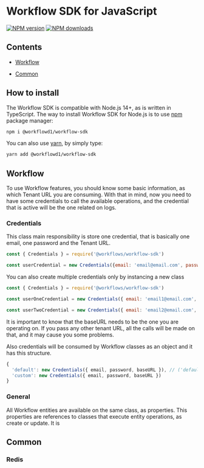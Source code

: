 # Workflow SDK for JavaScript

[![NPM version](https://img.shields.io/npm/v/@workflowd1/workflow-sdk.svg)](https://www.npmjs.com/package/@workflowd1/workflow-sdk)
[![NPM downloads](https://img.shields.io/npm/dm/@workflowd1/workflow-sdk.svg)](https://www.npmjs.com/package/@workflowd1/workflow-sdk)

## Contents

* [Workflow](#workflow)

* [Common](#common)

## How to install

The Workflow SDK is compatible with Node.js 14+, as is written in TypeScript. The way to install Workflow SDK for Node.js is to use [npm](http://npmjs.org) package manager:

```sh
npm i @workflowd1/workflow-sdk
```

You can also use [yarn](https://yarnpkg.com/), by simply type:

```sh
yarn add @workflowd1/workflow-sdk
```

## Workflow
To use Workflow features, you should know some basic information, as which Tenant URL you are consuming. With that in mind, now you need to have some credentials to call the available operations, and the credential that is active will be the one related on logs.
### Credentials
This class main responsibility is store one credential, that is basically one email, one password and the Tenant URL.

```javascript
const { Credentials } = require('@workflows/workflow-sdk')

const userCredential = new Credentials({email: 'email@email.com', password: 'strongPassword', baseURL: 'tenant.url.com'})
```

You can also create multiple credentials only by instancing a new class

```javascript
const { Credentials } = require('@workflows/workflow-sdk')

const userOneCredential = new Credentials({ email: 'email1@email.com', password: 'strongPassword', baseURL: 'tenant.url.com' })

const userTwoCredential = new Credentials({ email: 'email2@email.com', password: 'strongPassword', baseURL: 'tenant.url.com' })
```

It is important to know that the baseURL needs to be the one you are operating on. If you pass any other tenant URL, all the calls will be made on that, and it may cause you some problems. 

Also credentials will be consumed by Workflow classes as an object and it has this structure.

``` javascript
{
  'default': new Credentials({ email, password, baseURL }), // ('default' key is mandatory, and will applied if no other specified)
  'custom': new Credentials({ email, password, baseURL })
}
```
### General

All Workflow entities are available on the same class, as properties. This properties are references to classes that execute entity operations, as create or update. It is 

## Common

### Redis